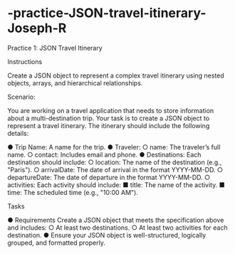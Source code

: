 # -practice-JSON-travel-itinerary-Joseph-R


Practice 1: JSON Travel Itinerary

Instructions

Create a JSON object to represent a complex travel itinerary using nested objects,
arrays, and hierarchical relationships.

Scenario:

You are working on a travel application that needs to store information about a
multi-destination trip. Your task is to create a JSON object to represent a travel
itinerary. The itinerary should include the following details:

● Trip Name: A name for the trip.
● Traveler:
    ○ name: The traveler’s full name.
    ○ contact: Includes email and phone.
● Destinations: Each destination should include:
    ○ location: The name of the destination (e.g., "Paris").
    ○ arrivalDate: The date of arrival in the format YYYY-MM-DD.
    ○ departureDate: The date of departure in the format YYYY-MM-DD.
    ○ activities: Each activity should include:
     ■ title: The name of the activity.
        ■ time: The scheduled time (e.g., "10:00 AM").

Tasks

● Requirements Create a JSON object that meets the specification above and
includes:
    ○ At least two destinations.
    ○ At least two activities for each destination.
● Ensure your JSON object is well-structured, logically grouped, and formatted
properly.